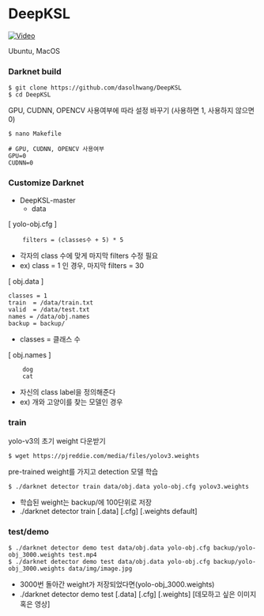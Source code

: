 
# DeepKSL

[![Video](http://img.youtube.com/vi/mfdXBcDYc1A/0.jpg)](https://www.youtube.com/watch?v=mfdXBcDYc1A)
  
  
Ubuntu, MacOS
  
### Darknet build  

```
$ git clone https://github.com/dasolhwang/DeepKSL
$ cd DeepKSL        
```

GPU, CUDNN, OPENCV 사용여부에 따라 설정 바꾸기 (사용하면 1,  사용하지 않으면 0)
```
$ nano Makefile
```
    # GPU, CUDNN, OPENCV 사용여부
    GPU=0 
    CUDNN=0

    
  
### Customize Darknet
- DeepKSL-master
  - data
       

  
[ yolo-obj.cfg ]
  
        filters = (classes수 + 5) * 5
  
- 각자의 class 수에 맞게 마지막 filters 수정 필요 
- ex) class = 1 인 경우, 마지막 filters = 30
  
  
[ obj.data ]

    classes = 1
    train  = /data/train.txt
    valid  = /data/test.txt
    names = /data/obj.names
    backup = backup/
    
- classes = 클래스 수
  
  
[ obj.names ]
        
        dog
        cat
        
  
- 자신의 class label을 정의해준다        
- ex) 개와 고양이를 찾는 모델인 경우 
  
  
### train
  
yolo-v3의 초기 weight 다운받기
```
$ wget https://pjreddie.com/media/files/yolov3.weights 
```
  
pre-trained weight를 가지고 detection 모델 학습
```
$ ./darknet detector train data/obj.data yolo-obj.cfg yolov3.weights  
```
  
- 학습된 weight는 backup/에 100단위로 저장
- ./darknet detector train [.data] [.cfg] [.weights default]
    
  
### test/demo
```
$ ./darknet detector demo test data/obj.data yolo-obj.cfg backup/yolo-obj_3000.weights test.mp4
$ ./darknet detector demo test data/obj.data yolo-obj.cfg backup/yolo-obj_3000.weights data/img/image.jpg   
```
  
- 3000번 돌아간 weight가 저장되었다면(yolo-obj_3000.weights)
- ./darknet detector demo test [.data] [.cfg] [.weights] [데모하고 싶은 이미지 혹은 영상]        
   
